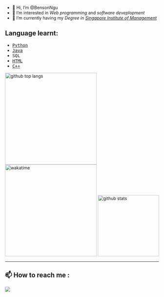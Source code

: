 - 👋 Hi, I’m @BensonNgu
- 👀 I’m interested in <em>Web programming</em> and <em>software deveplopment</em>
- 🌱 I’m currently having my <em>Degree in <a href="https://www.sim.edu.sg/">Singapore Institute of Management</a></em>

## Language learnt:
- [<kbd>Python</kbd>](https://github.com/BensonNgu/Python)
- [<kbd>Java</kbd>](https://github.com/BensonNgu/java)
- <kbd>SQL</kbd>
- [<kbd>HTML</kbd>](https://github.com/BensonNgu/HTML-notes)
- [<kbd>C++</kbd>](https://github.com/BensonNgu/CPP)

<picture>
  <source
    srcset="https://github-readme-stats.vercel.app/api/top-langs/?username=bensonngu&bg_color=45%2C384963%2C0d1117&text_color=ffffff&title_color=33ccff"
    media="(prefers-color-scheme: dark)"
  />
  <source
    srcset="https://github-readme-stats.vercel.app/api/top-langs/?username=bensonngu&bg_color=45%2Cffffff%2Ce8ebef&text_color=000000&title_color=1a66cc"
    media="(prefers-color-scheme: light), (prefers-color-scheme: no-preference)"
  />
  <img height="300em" alt="github top langs"/>
</picture>

<picture decoding="async" loading="lazy">
  <source
    srcset="https://github-readme-stats.vercel.app/api/wakatime/?username=@Benson&layout=compact&bg_color=45%2C384963%2C0d1117&text_color=ffffff&title_color=33ccff"
    media="(prefers-color-scheme: dark)"
  />
  <source
    srcset="https://github-readme-stats.vercel.app/api/wakatime/?username=@Benson&layout=compact&bg_color=45%2Cffffff%2Ce8ebef&text_color=000000&title_color=1a66cc"
    media="(prefers-color-scheme: light), (prefers-color-scheme: no-preference)"
  />
  <img height="300em" alt="wakatime"/>
</picture>

<picture decoding="async" loading="lazy">
  <source media="(prefers-color-scheme: light)" srcset="https://pixel-profile.vercel.app/api/github-stats?username=bensonngu&screen_effect=true&background=linear-gradient(to%20bottom%20right%2C%20%23ffffff%2C%20%23e8ebef)&color=black&pixelate_avatar=false">

  <source media="(prefers-color-scheme: dark)" srcset="https://pixel-profile.vercel.app/api/github-stats?username=bensonngu&screen_effect=true&background=linear-gradient(to%20bottom%20right%2C%20%23384963%2C%20%230d1117)&pixelate_avatar=false">
  
  <img height="200em" alt="github stats">
</picture>

---

## 📫 How to reach me :
[![](https://github.com/gauravghongde/social-icons/blob/master/SVG/Color/LinkedIN.svg)](https://www.linkedin.com/in/bensonnguchengjie)


